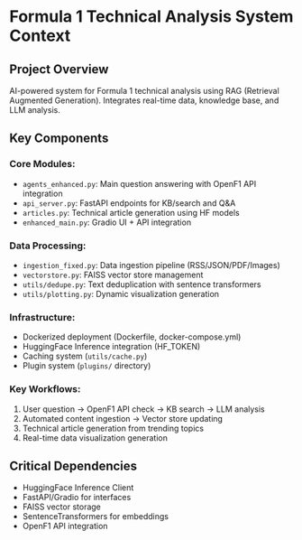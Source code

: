 # Formula 1 Technical Analysis System Context

## Project Overview
AI-powered system for Formula 1 technical analysis using RAG (Retrieval Augmented Generation). Integrates real-time data, knowledge base, and LLM analysis.

## Key Components

### Core Modules:
- `agents_enhanced.py`: Main question answering with OpenF1 API integration
- `api_server.py`: FastAPI endpoints for KB/search and Q&A
- `articles.py`: Technical article generation using HF models
- `enhanced_main.py`: Gradio UI + API integration

### Data Processing:
- `ingestion_fixed.py`: Data ingestion pipeline (RSS/JSON/PDF/Images)
- `vectorstore.py`: FAISS vector store management
- `utils/dedupe.py`: Text deduplication with sentence transformers
- `utils/plotting.py`: Dynamic visualization generation

### Infrastructure:
- Dockerized deployment (Dockerfile, docker-compose.yml)
- HuggingFace Inference integration (HF_TOKEN)
- Caching system (`utils/cache.py`)
- Plugin system (`plugins/` directory)

### Key Workflows:
1. User question → OpenF1 API check → KB search → LLM analysis
2. Automated content ingestion → Vector store updating
3. Technical article generation from trending topics
4. Real-time data visualization generation

## Critical Dependencies
- HuggingFace Inference Client
- FastAPI/Gradio for interfaces
- FAISS vector storage
- SentenceTransformers for embeddings
- OpenF1 API integration
